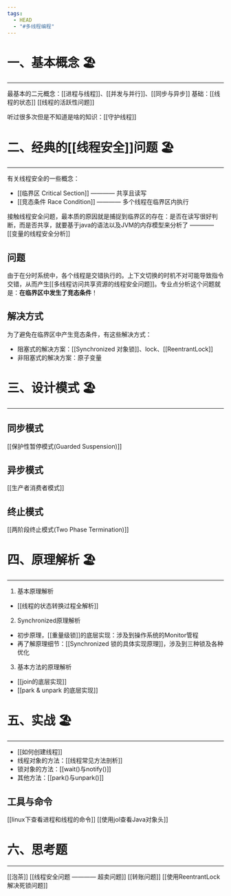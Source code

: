 ```yaml
---
tags:
  - HEAD
  - "#多线程编程"
---
```

# 一、基本概念 🏖️
---
最基本的二元概念：[[进程与线程]]、[[并发与并行]]、[[同步与异步]]
基础：[[线程的状态]]
[[线程的活跃性问题]]

听过很多次但是不知道是啥的知识：[[守护线程]]

# 二、经典的[[线程安全]]问题 🏖️
----
有关线程安全的一些概念：
- [[临界区 Critical Section]] ———— 共享且读写
- [[竞态条件 Race Condition]] ———— 多个线程在临界区内执行

接触线程安全问题，最本质的原因就是捕捉到临界区的存在：是否在读写很好判断，而是否共享，就要基于java的语法以及JVM的内存模型来分析了 ———— [[变量的线程安全分析]]
## 问题
由于在分时系统中，各个线程是交错执行的。上下文切换的时机不对可能导致指令交错，从而产生[[多线程访问共享资源的线程安全问题]]。专业点分析这个问题就是：**在临界区中发生了竞态条件**！
## 解决方式
为了避免在临界区中产生竞态条件，有这些解决方式：
- 阻塞式的解决方案：[[Synchronized 对象锁]]、lock、[[ReentrantLock]]
- 非阻塞式的解决方案：原子变量
# 三、设计模式 🏖️
---
## 同步模式
[[保护性暂停模式(Guarded Suspension)]]
## 异步模式
[[生产者消费者模式]]
## 终止模式
[[两阶段终止模式(Two Phase Termination)]]
# 四、原理解析 🏖️
----
1. 基本原理解析
- [[线程的状态转换过程全解析]]

2. Synchronized原理解析
- 初步原理，[[重量级锁]]的底层实现：涉及到操作系统的Monitor管程
- 再了解原理细节：[[Synchronized 锁的具体实现原理]]，涉及到三种锁及各种优化

3. 基本方法的原理解析
- [[join的底层实现]]
- [[park & unpark 的底层实现]]
# 五、实战 🏖️
---
- [[如何创建线程]]
- 线程对象的方法：[[线程常见方法剖析]]
- 锁对象的方法：[[wait()与notify()]]
- 其他方法：[[park()与unpark()]]
## 工具与命令
[[linux下查看进程和线程的命令]]
[[使用jol查看Java对象头]]
# 六、思考题
---
[[泡茶]]
[[线程安全问题 ———— 超卖问题]]
[[转账问题]]
[[使用ReentrantLock解决死锁问题]]